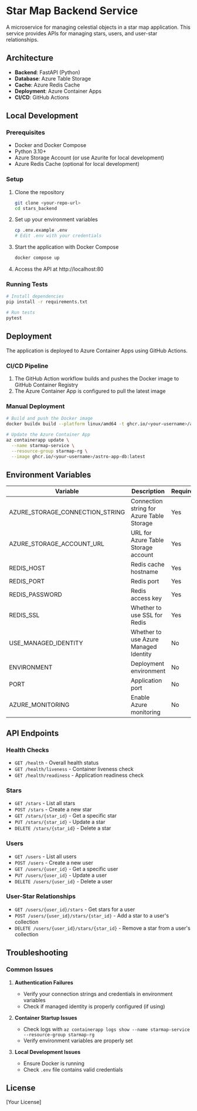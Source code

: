 # Star Map Backend Service

A microservice for managing celestial objects in a star map application. This service provides APIs for managing stars, users, and user-star relationships.

## Architecture

- **Backend**: FastAPI (Python)
- **Database**: Azure Table Storage
- **Cache**: Azure Redis Cache
- **Deployment**: Azure Container Apps
- **CI/CD**: GitHub Actions

## Local Development

### Prerequisites
- Docker and Docker Compose
- Python 3.10+
- Azure Storage Account (or use Azurite for local development)
- Azure Redis Cache (optional for local development)

### Setup

1. Clone the repository
   ```bash
   git clone <your-repo-url>
   cd stars_backend
   ```

2. Set up your environment variables
   ```bash
   cp .env.example .env
   # Edit .env with your credentials
   ```

3. Start the application with Docker Compose
   ```bash
   docker compose up
   ```

4. Access the API at http://localhost:80

### Running Tests
```bash
# Install dependencies
pip install -r requirements.txt

# Run tests
pytest
```

## Deployment

The application is deployed to Azure Container Apps using GitHub Actions.

### CI/CD Pipeline

1. The GitHub Action workflow builds and pushes the Docker image to GitHub Container Registry
2. The Azure Container App is configured to pull the latest image

### Manual Deployment

```bash
# Build and push the Docker image
docker buildx build --platform linux/amd64 -t ghcr.io/<your-username>/astro-app-db:latest --push .

# Update the Azure Container App
az containerapp update \
  --name starmap-service \
  --resource-group starmap-rg \
  --image ghcr.io/<your-username>/astro-app-db:latest
```

## Environment Variables

| Variable | Description | Required | Default |
|----------|-------------|----------|---------|
| AZURE_STORAGE_CONNECTION_STRING | Connection string for Azure Table Storage | Yes | - |
| AZURE_STORAGE_ACCOUNT_URL | URL for Azure Table Storage account | Yes | - |
| REDIS_HOST | Redis cache hostname | Yes | - |
| REDIS_PORT | Redis port | Yes | 6380 |
| REDIS_PASSWORD | Redis access key | Yes | - |
| REDIS_SSL | Whether to use SSL for Redis | Yes | true |
| USE_MANAGED_IDENTITY | Whether to use Azure Managed Identity | No | false |
| ENVIRONMENT | Deployment environment | No | production |
| PORT | Application port | No | 8080 |
| AZURE_MONITORING | Enable Azure monitoring | No | false |

## API Endpoints

### Health Checks
- `GET /health` - Overall health status
- `GET /health/liveness` - Container liveness check
- `GET /health/readiness` - Application readiness check

### Stars
- `GET /stars` - List all stars
- `POST /stars` - Create a new star
- `GET /stars/{star_id}` - Get a specific star
- `PUT /stars/{star_id}` - Update a star
- `DELETE /stars/{star_id}` - Delete a star

### Users
- `GET /users` - List all users
- `POST /users` - Create a new user
- `GET /users/{user_id}` - Get a specific user
- `PUT /users/{user_id}` - Update a user
- `DELETE /users/{user_id}` - Delete a user

### User-Star Relationships
- `GET /users/{user_id}/stars` - Get stars for a user
- `POST /users/{user_id}/stars/{star_id}` - Add a star to a user's collection
- `DELETE /users/{user_id}/stars/{star_id}` - Remove a star from a user's collection

## Troubleshooting

### Common Issues

1. **Authentication Failures**
   - Verify your connection strings and credentials in environment variables
   - Check if managed identity is properly configured (if using)

2. **Container Startup Issues**
   - Check logs with `az containerapp logs show --name starmap-service --resource-group starmap-rg`
   - Verify environment variables are properly set

3. **Local Development Issues**
   - Ensure Docker is running
   - Check `.env` file contains valid credentials

## License

[Your License]
